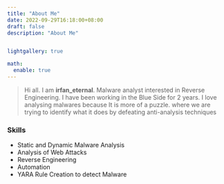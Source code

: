 ```yaml
---
title: "About Me"
date: 2022-09-29T16:18:00+08:00
draft: false
description: "About Me"


lightgallery: true

math:
  enable: true
---
```




> Hi all. I am **irfan_eternal**. Malware analyst interested in Reverse Engineering. I have been working in the Blue Side for 2 years. I love analysing malwares because It is more of a puzzle. where we are trying to  identify what it does by defeating anti-analysis techniques 



### Skills

*  Static and Dynamic Malware Analysis
*  Analysis of Web Attacks
*  Reverse Engineering
*  Automation
*  YARA Rule Creation to detect Malware 

